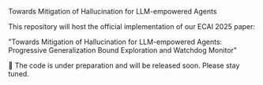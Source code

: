 Towards Mitigation of Hallucination for LLM-empowered Agents

This repository will host the official implementation of our ECAI 2025 paper:

"Towards Mitigation of Hallucination for LLM-empowered Agents: Progressive Generalization Bound Exploration and Watchdog Monitor"

🚧 The code is under preparation and will be released soon. Please stay tuned.
